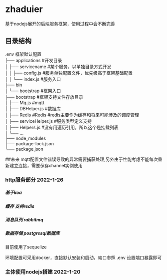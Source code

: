 <!--
 * @Author: hongfu
 * @Date: 2022-01-26 13:48:46
 * @LastEditors: hongfu
 * @LastEditTime: 2022-01-26 17:22:18
 * @Description: readme file
-->
# zhaduier
基于nodejs展开的后端服务框架，使用过程中会不断完善

## 目录结构
.env 框架默认配置  
├── applications #开发目录  
│   ├── servicename #某个服务，以单独目录方式开发  
│   │   ├── config.js #服务单独配置文件，优先级高于框架基础配置   
│   │   └── index.js #服务入口  
├── bin  
│   └── bootstrap #框架入口  
├── bootstrap #框架支持文件存放目录  
│   ├── Mq.js #mqtt  
│   ├── DBHelper.js #数据库  
│   ├── Redis #Redis #redis主要作为缓存和将来可能涉及的调度管理  
│   ├── serviceHelper.js #服务类型定义支持  
│   ├── Helpers.js #没有用遍历引用，所以这个是挂载列表  
│   └── ...  
├── node_modules  
├── package-lock.json  
└── package.json  

##未来
mqtt配置文件错误导致的异常需要捕获处理,另外由于性能考虑不能每次重新建立连接，需要保存channel实例使用

### http服务部分 2022-1-26
##### 基于koa
##### 缓存  支持redis
##### 消息队列  rabbitmq
##### 数据存储 postgresql数据库
目前使用了sequelize

环境配置可采用docker，直接默认安装和启动，端口参照 .env 设置端口暴露即可

### 主体使用nodejs搭建 2022-1-20
